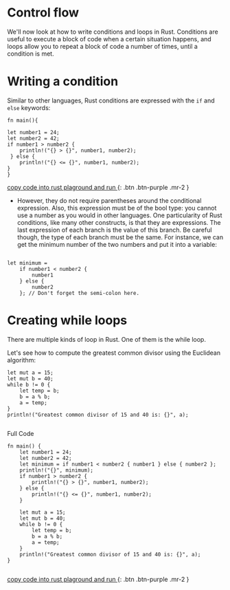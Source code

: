 # Control flow

We'll now look at how to write conditions and loops in Rust. Conditions are useful to execute a block of code when a certain situation happens, 
and loops allow you to repeat a block of code a number of times, until a condition is met.

# Writing a condition

Similar to other languages, Rust conditions are expressed with the `if` and `else` keywords:


```
fn main(){

let number1 = 24;
let number2 = 42;
if number1 > number2 {
    println!("{} > {}", number1, number2);
 } else {
    println!("{} <= {}", number1, number2);
}
}
```
[copy code into rust plaground and run ](https://play.rust-lang.org/){: .btn .btn-purple .mr-2 }

- However, they do not require parentheses around the conditional expression. Also, this expression must be of the bool type: you cannot use a number as you would in other languages.
One particularity of Rust conditions, like many other constructs, is that they are expressions. The last expression of each branch is the value of this branch. Be careful though, the type of each branch must be the same. 
For instance, we can get the minimum number of the two numbers and put it into a variable:

```

let minimum =
    if number1 < number2 {
        number1
    } else {
        number2
    }; // Don't forget the semi-colon here.

```
# Creating while loops

There are multiple kinds of loop in Rust. One of them is the while loop.

Let's see how to compute the greatest common divisor using the Euclidean algorithm:


```
let mut a = 15;
let mut b = 40;
while b != 0 {
    let temp = b;
    b = a % b;
    a = temp;
}
println!("Greatest common divisor of 15 and 40 is: {}", a);


```

Full Code 


```
fn main() {
    let number1 = 24;
    let number2 = 42;
    let minimum = if number1 < number2 { number1 } else { number2 };
    println!("{}", minimum);
    if number1 > number2 {
        println!("{} > {}", number1, number2);
    } else {
        println!("{} <= {}", number1, number2);
    }

    let mut a = 15;
    let mut b = 40;
    while b != 0 {
        let temp = b;
        b = a % b;
        a = temp;
    }
    println!("Greatest common divisor of 15 and 40 is: {}", a);
}


```
[copy code into rust plaground and run ](https://play.rust-lang.org/){: .btn .btn-purple .mr-2 }
